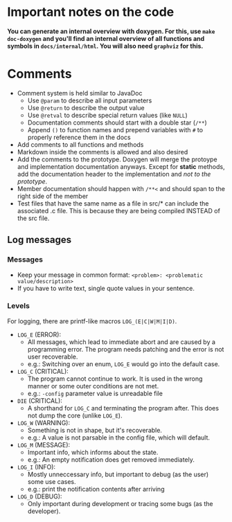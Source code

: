 # Important notes on the code

**You can generate an internal overview with doxygen. For this, use `make doc-doxygen` and you'll find an internal overview of all functions and symbols in `docs/internal/html`. You will also need `graphviz` for this.**

# Comments

- Comment system is held similar to JavaDoc
    - Use `@param` to describe all input parameters
    - Use `@return` to describe the output value
    - Use `@retval` to describe special return values (like `NULL`)
    - Documentation comments should start with a double star (`/**`)
    - Append `()` to function names and prepend variables with `#` to properly reference them in the docs
- Add comments to all functions and methods
- Markdown inside the comments is allowed and also desired
- Add the comments to the prototype. Doxygen will merge the protoype and implementation documentation anyways.
  Except for **static** methods, add the documentation header to the implementation and *not to the prototype*.
- Member documentation should happen with `/**<` and should span to the right side of the member
- Test files that have the same name as a file in src/\* can include the
  associated .c file. This is because they are being compiled INSTEAD of the src
  file.


## Log messages

### Messages

- Keep your message in common format: `<problem>: <problematic value/description>`
- If you have to write text, single quote values in your sentence.

### Levels

For logging, there are printf-like macros `LOG_(E|C|W|M|I|D)`.

- `LOG_E` (ERROR):
    - All messages, which lead to immediate abort and are caused by a programming error. The program needs patching and the error is not user recoverable.
    - e.g.: Switching over an enum, `LOG_E` would go into the default case.
- `LOG_C` (CRITICAL):
    - The program cannot continue to work. It is used in the wrong manner or some outer conditions are not met.
    - e.g.: `-config` parameter value is unreadable file
- `DIE` (CRITICAL):
    - A shorthand for `LOG_C` and terminating the program after. This does not dump the core (unlike `LOG_E`).
- `LOG_W` (WARNING):
    - Something is not in shape, but it's recoverable.
    - e.g.: A value is not parsable in the config file, which will default.
- `LOG_M` (MESSAGE):
    - Important info, which informs about the state.
    - e.g.: An empty notification does get removed immediately.
- `LOG_I` (INFO):
    - Mostly unneccessary info, but important to debug (as the user) some use cases.
    - e.g.: print the notification contents after arriving
- `LOG_D` (DEBUG):
    - Only important during development or tracing some bugs (as the developer).

